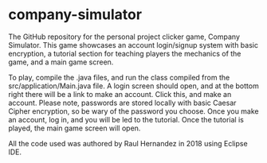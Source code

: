 # company-simulator
The GitHub repository for the personal project clicker game, Company Simulator. This game showcases an account login/signup system with basic encryption, a tutorial section for teaching players the mechanics of the game, and a main game screen.

To play, compile the .java files, and run the class compiled from the src/application/Main.java file. A login screen should open, and at the bottom right there will be a link to make an account. Click this, and make an account. Please note, passwords are stored locally with basic Caesar Cipher encryption, so be wary of the password you choose. Once you make an account, log in, and you will be led to the tutorial. Once the tutorial is played, the main game screen will open.

All the code used was authored by Raul Hernandez in 2018 using Eclipse IDE.
